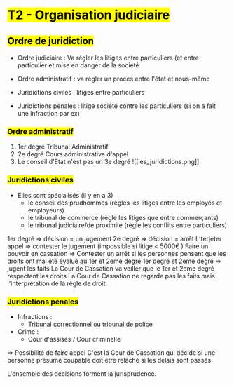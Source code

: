 # <mark class="hltr-purple format">T2 - Organisation judiciaire</mark>

## <mark class="hltr-green format">Ordre de juridiction</mark>

- Ordre judiciaire : Va régler les litiges entre particuliers (et entre particulier et mise en danger de la société
- Ordre administratif : va régler un procès entre l'état et nous-même

- Juridictions civiles : litiges entre particuliers
- Juridictions pénales : litige société contre les particuliers (si on a fait une infraction par ex)
### <mark class="hltr-pink format">Ordre administratif</mark>
1. 1er degré Tribunal Administratif
2. 2e degré Cours administrative d'appel
3. Le conseil d'Etat n'est pas un 3e degré
![[les_juridictions.png]]

### <mark class="hltr-pink format">Juridictions civiles</mark>
- Elles sont spécialisés (il y en a 3)
	- le conseil des prudhommes (règles les litiges entre les employés et employeurs)
	- le tribunal de commerce (règle les litiges que entre commerçants)
	- le tribunal judiciaire/de proximité (règle les conflits entre particuliers)

1er degré => décision = un jugement
2e degré => décision = arrêt
Interjeter appel => contester le jugement (impossible si litige < 5000€ )
Faire un pouvoir en cassation => Contester un arrêt si les personnes pensent que les droits ont mal été évalué au 1er et 2eme degré
1er degré et 2eme degré => jugent les faits
La Cour de Cassation va veiller que le 1er et 2eme degré respectent les droits
La Cour de Cassation ne regarde pas les faits mais l'interprétation de la règle de droit.

### <mark class="hltr-pink format">Juridictions pénales</mark>

- Infractions :
	- Tribunal correctionnel ou tribunal de police
- Crime :
	- Cour d'assises / Cour criminelle

=> Possibilité de faire appel
C'est la Cour de Cassation qui décide si une personne présumé coupable doit être relâché si les délais sont passés


L'ensemble des décisions forment la jurisprudence.